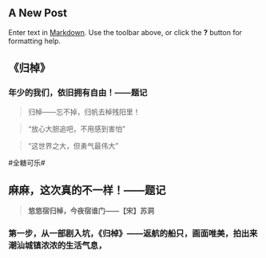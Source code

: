 ## A New Post

Enter text in [Markdown](http://daringfireball.net/projects/markdown/). Use the toolbar above, or click the **?** button for formatting help.
## 《归棹》
### 年少的我们，依旧拥有自由！——题记
> 归棹——忘不掉，归帆去棹残阳里！

> “放心大胆追吧，不用感到害怕”
 
> “这世界之大，但勇气最伟大”


#全糖可乐#
## 麻麻，这次真的不一样！——题记
> **悠悠宿归棹，今夜宿谁门——【宋】苏洞**

### 第一步，从一部剧入坑，《归棹》——返航的船只，画面唯美，拍出来潮汕城镇浓浓的生活气息，
